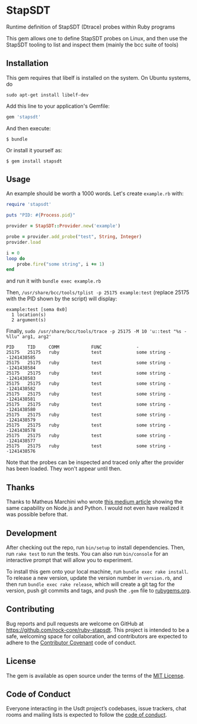 # StapSDT

Runtime definition of StapSDT (Dtrace) probes within Ruby programs

This gem allows one to define StapSDT probes on Linux, and then use the StapSDT tooling
to list and inspect them (mainly the bcc suite of tools)

## Installation

This gem requires that libelf is installed on the system. On Ubuntu systems, do

~~~
sudo apt-get install libelf-dev
~~~

Add this line to your application's Gemfile:

```ruby
gem 'stapsdt'
```

And then execute:

    $ bundle

Or install it yourself as:

    $ gem install stapsdt

## Usage

An example should be worth a 1000 words. Let's create `example.rb` with:

```ruby
require 'stapsdt'

puts "PID: #{Process.pid}"

provider = StapSDT::Provider.new('example')

probe = provider.add_probe("test", String, Integer)
provider.load

i = 0
loop do
    probe.fire("some string", i += 1)
end
```

and run it with `bundle exec example.rb`

Then, `/usr/share/bcc/tools/tplist -p 25175 example:test` (replace 25175 with
the PID shown by the script) will display:

~~~
example:test [sema 0x0]
  1 location(s)
  2 argument(s)
~~~

Finally, `sudo /usr/share/bcc/tools/trace -p 25175 -M 10 'u::test "%s - %llu" arg1, arg2'`

~~~
PID     TID     COMM            FUNC             -
25175   25175   ruby            test             some string - -1241438585
25175   25175   ruby            test             some string - -1241438584
25175   25175   ruby            test             some string - -1241438583
25175   25175   ruby            test             some string - -1241438582
25175   25175   ruby            test             some string - -1241438581
25175   25175   ruby            test             some string - -1241438580
25175   25175   ruby            test             some string - -1241438579
25175   25175   ruby            test             some string - -1241438578
25175   25175   ruby            test             some string - -1241438577
25175   25175   ruby            test             some string - -1241438576
~~~

Note that the probes can be inspected and traced only after the provider has
been loaded. They won't appear until then.

## Thanks

Thanks to Matheus Marchini who wrote [this medium article](https://medium.com/sthima-insights/we-just-got-a-new-super-power-runtime-usdt-comes-to-linux-814dc47e909f)
showing the same capability on Node.js and Python. I would not even have
realized it was possible before that.

## Development

After checking out the repo, run `bin/setup` to install dependencies. Then,
run `rake test` to run the tests. You can also run `bin/console` for an
interactive prompt that will allow you to experiment.

To install this gem onto your local machine, run `bundle exec rake install`.
To release a new version, update the version number in `version.rb`, and then
run `bundle exec rake release`, which will create a git tag for the version,
push git commits and tags, and push the `.gem` file to
[rubygems.org](https://rubygems.org).

## Contributing

Bug reports and pull requests are welcome on GitHub at
https://github.com/rock-core/ruby-stapsdt. This project is intended to be a safe,
welcoming space for collaboration, and contributors are expected to adhere to
the [Contributor Covenant](http://contributor-covenant.org) code of conduct.

## License

The gem is available as open source under the terms of the [MIT
License](https://opensource.org/licenses/MIT).

## Code of Conduct

Everyone interacting in the Usdt project’s codebases, issue trackers, chat
rooms and mailing lists is expected to follow the [code of
conduct](https://github.com/[USERNAME]/usdt/blob/master/CODE_OF_CONDUCT.md).
